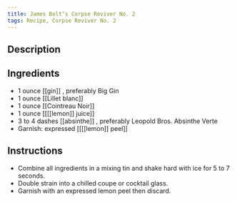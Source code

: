 ```yaml
---
title: James Bolt’s Corpse Reviver No. 2
tags: Recipe, Corpse Reviver No. 2
---
```

## Description

## Ingredients
- 1 ounce [[gin]] , preferably Big Gin
- 1 ounce [[Lillet blanc]] 
- 1 ounce [[Cointreau Noir]]
- 1 ounce [[[[lemon]] juice]] 
- 3 to 4 dashes [[absinthe]] , preferably Leopold Bros. Absinthe Verte
- Garnish: expressed [[[[lemon]] peel]]
## Instructions
- Combine all ingredients in a mixing tin and shake hard with ice for 5 to 7 seconds.
- Double strain into a chilled coupe or cocktail glass.
- Garnish with an expressed lemon peel then discard.

